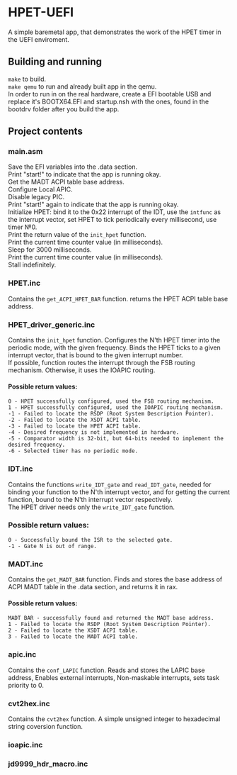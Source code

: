 # HPET-UEFI
A simple baremetal app, that demonstrates the work of the HPET timer in the UEFI enviroment.

## Building and running
```make``` to build.  
```make qemu``` to run and already built app in the qemu.  
In order to run in on the real hardware, create a EFI bootable USB and replace it's BOOTX64.EFI and startup.nsh with the ones, found in the bootdrv folder after you build the app.  

## Project contents
### main.asm
  Save the EFI variables into the .data section.  
  Print "start!" to indicate that the app is running okay.  
  Get the MADT ACPI table base address.  
  Configure Local APIC.  
  Disable legacy PIC.  
  Print "start!" again to indicate that the app is running okay.  
  Initialize HPET: bind it to the 0x22 interrupt of the IDT, use the ```intfunc``` as the interrupt vector, set HPET to tick periodically every millisecond, use timer №0.  
  Print the return value of the ```init_hpet``` function.  
  Print the current time counter value (in milliseconds).  
  Sleep for 3000 milliseconds.  
  Print the current time counter value (in milliseconds).  
  Stall indefinitely.  
### HPET.inc
  Contains the ```get_ACPI_HPET_BAR``` function. returns the HPET ACPI table base address.
### HPET_driver_generic.inc
  Contains the ```init_hpet``` function. Configures the N'th HPET timer into the periodic mode, with the given frequency. Binds the HPET ticks to a given interrupt vector, that is bound to the given interrupt number.  
  If possible, function routes the interrupt through the FSB routing mechanism. Otherwise, it uses the IOAPIC routing.
  #### Possible return values:
    0 - HPET successfully configured, used the FSB routing mechanism.  
    1 - HPET successfully configured, used the IOAPIC routing mechanism.  
    -1 - Failed to locate the RSDP (Root System Description Pointer).  
    -2 - Failed to locate the XSDT ACPI table.  
    -3 - Failed to locate the HPET ACPI table.  
    -4 - Desired frequency is not implemented in hardware.  
    -5 - Comparator width is 32-bit, but 64-bits needed to implement the desired frequency.  
    -6 - Selected timer has no periodic mode.  

### IDT.inc
  Contains the functions ```write_IDT_gate``` and ```read_IDT_gate```, needed for binding your function to the N'th interrupt vector, and for getting the current function, bound to the N'th interrupt vector respectively.  
  The HPET driver needs only the ```write_IDT_gate``` function.  
  ### Possible return values:
    0 - Successfully bound the ISR to the selected gate.
    -1 - Gate N is out of range.
    
### MADT.inc
  Contains the ```get_MADT_BAR``` function. Finds and stores the base address of ACPI MADT table in the .data section, and returns it in rax. 
  #### Possible return values:
    MADT BAR - successfully found and returned the MADT base address.
    1 - Failed to locate the RSDP (Root System Description Pointer).  
    2 - Failed to locate the XSDT ACPI table.  
    3 - Failed to locate the MADT ACPI table.  
    
### apic.inc
  Contains the ```conf_LAPIC``` function. Reads and stores the LAPIC base address, Enables external interrupts, Non-maskable interrupts, sets task priority to 0.  

### cvt2hex.inc
  Contains the ```cvt2hex``` function. A simple unsigned integer to hexadecimal string coversion function.  

### ioapic.inc
### jd9999_hdr_macro.inc
